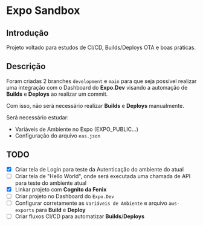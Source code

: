 # Expo Sandbox

## Introdução

Projeto voltado para estudos de CI/CD, Builds/Deploys OTA e boas práticas.

## Descrição

Foram criadas 2 branches `development` e `main` para que seja possível realizar uma integração com o Dashboard
do **Expo.Dev** visando a automação de **Builds** e **Deploys** ao realizar um commit.

Com isso, não será necessário realizar **Builds** e **Deploys** manualmente.

Será necessário estudar:

- Variáveis de Ambiente no Expo (EXPO_PUBLIC...)
- Configuração do arquivo `eas.json`

## TODO

- [X] Criar tela de Login para teste da Autenticação do ambiente do atual
- [ ] Criar tela de "Hello World", onde será executada uma chamada de API para teste do ambiente atual
- [X] Linkar projeto com **Cognito da Fenix**
- [ ] Criar projeto no Dashboard do `Expo.Dev`
- [ ] Configurar corretamente as `Variáveis de Ambiente` e arquivo `aws-exports` para **Build** e **Deploy**
- [ ] Criar fluxos CI/CD para automatizar **Builds**/**Deploys**